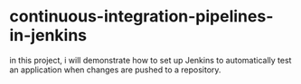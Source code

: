 # continuous-integration-pipelines-in-jenkins
in this project, i will demonstrate how to set up Jenkins to automatically test an application when changes are pushed to a repository.

